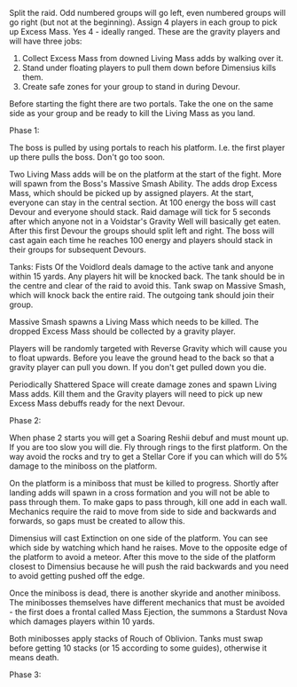 Split the raid. Odd numbered groups will go left, even numbered groups will go right (but not at the beginning). Assign 4 
players in each group to pick up Excess Mass. Yes 4 - ideally ranged. These are the gravity players and will have three jobs:

1. Collect Excess Mass from downed Living Mass adds by walking over it.
2. Stand under floating players to pull them down before Dimensius kills them.
3. Create safe zones for your group to stand in during Devour.

Before starting the fight there are two portals. Take the one on the same side as your group and be ready to kill the Living Mass
as you land.

Phase 1:

The boss is pulled by using portals to reach his platform. I.e. the first player up there pulls the boss. Don't go too soon.

Two Living Mass adds will be on the platform at the start of the fight. More will spawn from the Boss's Massive Smash Ability. 
The adds drop Excess Mass, which should be picked up by assigned players. At the start, everyone can stay in the central section.
At 100 energy the boss will cast Devour and everyone should stack. Raid damage will tick for 5 seconds after which anyone not
in a Voidstar's Gravity Well will basically get eaten. After this first Devour the groups should split left and right.
The boss will cast again each time he reaches 100 energy and players should stack in their groups for subsequent Devours.

Tanks: Fists Of the Voidlord deals damage to the active tank and anyone within 15 yards. Any players hit will be knocked back. 
The tank should be in the centre and clear of the raid to avoid this. Tank swap on Massive Smash, which will knock back the entire 
raid. The outgoing tank should join their group.

Massive Smash spawns a Living Mass which needs to be killed. The dropped Excess Mass should be collected by a gravity player.

Players will be randomly targeted with Reverse Gravity which will cause you to float upwards. Before you leave the ground head to
the back so that a gravity player can pull you down. If you don't get pulled down you die.

Periodically Shattered Space will create damage zones and spawn Living Mass adds. Kill them and the Gravity players will need to 
pick up new Excess Mass debuffs ready for the next Devour.

Phase 2:

When phase 2 starts you will get a Soaring Reshii debuf and must mount up. If you are too slow you will die. Fly through
rings to the first platform. On the way avoid the rocks and try to get a Stellar Core if you can which will do 5% damage to the 
miniboss on the platform.

On the platform is a miniboss that must be killed to progress. Shortly after landing adds will spawn in a cross formation and you
will not be able to pass through them. To make gaps to pass through, kill one add in each wall. Mechanics require the raid to
move from side to side and backwards and forwards, so gaps must be created to allow this.

Dimensius will cast Extinction on one side of the platform. You can see which side by watching which hand he raises. Move to the 
opposite edge of the platform to avoid a meteor. After this move to the side of the platform closest to Dimensius because he will
push the raid backwards and you need to avoid getting pushed off the edge. 

Once the miniboss is dead, there is another skyride and another miniboss. The minibosses themselves have different mechanics that 
must be avoided - the first does a frontal called Mass Ejection, the summons a Stardust Nova which damages players within 10 yards.

Both minibosses apply stacks of Rouch of Oblivion. Tanks must swap before getting 10 stacks (or 15 according to some guides), 
otherwise it means death.

Phase 3:

